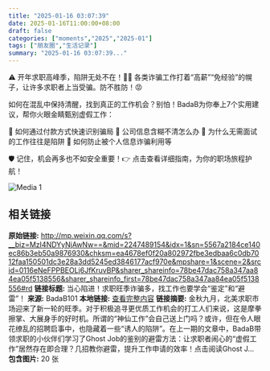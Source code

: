 ```yaml
---
title: "2025-01-16 03:07:39"
date: 2025-01-16T11:00:00+08:00
draft: false
categories: ["moments","2025","2025-01"]
tags: ["朋友圈","生活记录"]
summary: "2025-01-16 03:07:39..."
---
```


⚠
开年求职高峰季，陷阱无处不在！💼💔 各类诈骗工作打着“高薪”“免经验”的幌子，让许多求职者上当受骗。防不胜防！😡

如何在混乱中保持清醒，找到真正的工作机会？别怕！BadaB为你奉上7个实用建议，帮你火眼金睛甄别虚假工作：

🎯 如何通过付款方式快速识别骗局
🎯 公司信息含糊不清怎么办
🎯 为什么无需面试的工作往往是陷阱
🎯 如何防止被个人信息诈骗利用等

🛡 记住，机会再多也不如安全重要！👉 点击查看详细指南，为你的职场旅程护航！

![Media 1](/Moments/photos/2025-01-16/202501160307390.jpg)

## 相关链接

**原始链接:** http://mp.weixin.qq.com/s?__biz=MzI4NDYyNjAwNw==&mid=2247489154&idx=1&sn=5567a2184ce140ec86b3eb50a9876930&chksm=ea4678ef0f20a802972fbe3edbaa6c0db7012faa150501dc3e28a3dd5245ed3846177acf970e&mpshare=1&scene=2&srcid=0116eNeFPPBEOLj6JfKruvBP&sharer_shareinfo=78be47dac758a347aa84ea05f5138556&sharer_shareinfo_first=78be47dac758a347aa84ea05f5138556#rd
**链接标题:** 当心陷进！求职旺季诈骗多，找工作也要学会“鉴定”和“避雷”！
**来源:** BadaB101
**本地链接:** [查看完整内容](/link_content/2025/01/2025-01-16-1/link_content/)
**链接摘要:** 金秋九月，北美求职市场迎来了新一轮的旺季。对于积极追寻更优质工作机会的打工人们来说，这是摩拳擦掌、大展身手的好时机。所谓的“神仙工作”会自己送上门吗？或许，但在令人眼花缭乱的招聘启事中，也隐藏着一些“诱人的陷阱”。在上一期的文章中，BadaB带领求职的小伙伴们学习了Ghost Job的鉴别的避雷方法：让求职者闹心的“虚假工作”居然存在即合理？几招教你避雷，提升工作申请的效率！点击阅读Ghost J...
**包含图片:** 20 张

